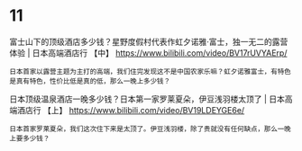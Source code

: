
# 11

富士山下的顶级酒店多少钱？星野度假村代表作虹夕诺雅·富士，独一无二的露营体验 | 日本高端酒店行 【中】 https://www.bilibili.com/video/BV17rUVYAErp/
```console
日本首家以露营主题为主打的高端，我们住完发现这不是中国农家乐嘛？虹夕诺雅富士，有特色是真有特色，性价比低是真的低，那么一晚上多少钱？
```

日本顶级温泉酒店一晚多少钱？日本第一家罗莱夏朵，伊豆浅羽楼太顶了 | 日本高端酒店行 【上】 https://www.bilibili.com/video/BV19LDEYGE6e/
```console
日本首家罗莱夏朵，我们这次住下来是太顶了。伊豆浅羽楼，除了贵就没有任何缺点，那么一晚上要多少钱？
```
